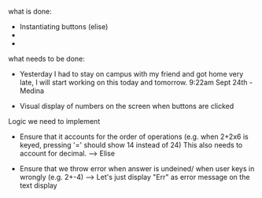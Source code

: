 what is done:
- Instantiating buttons (elise) 
-
-



what needs to be done:
- Yesterday I had to stay on campus with my friend and got home very late, I will start working on this today and tomorrow. 9:22am Sept 24th -Medina


- Visual display of numbers on the screen when buttons are clicked


Logic we need to implement 
- Ensure that it accounts for the order of operations (e.g. when 2+2x6 is keyed, pressing '=' should show 14 instead of 24) This also needs to account for decimal. --> Elise 

- Ensure that we throw error when answer is undeined/ when user keys in wrongly (e.g. 2+-4) --> Let's just display "Err" as error message on the text display 
